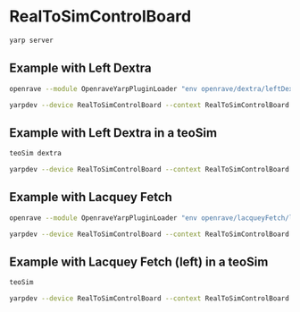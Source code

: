 # RealToSimControlBoard

```bash
yarp server
```

## Example with Left Dextra
```bash
openrave --module OpenraveYarpPluginLoader "env openrave/dextra/leftDextra.robot.xml open --device controlBoard_nws_yarp --subdevice YarpOpenraveControlBoard --robotIndex 0 --allManipulators" --viewer qtcoin --collision ode
```

```bash
yarpdev --device RealToSimControlBoard --context RealToSimControlBoard --from leftDextra.ini
```

## Example with Left Dextra in a teoSim
```bash
teoSim dextra
```

```bash
yarpdev --device RealToSimControlBoard --context RealToSimControlBoard --from leftDextra.ini --name /teoSim/leftHand --remotePrefix /teoSim/leftDextra
```

## Example with Lacquey Fetch
```bash
openrave --module OpenraveYarpPluginLoader "env openrave/lacqueyFetch/lacqueyFetch.robot.xml open --device controlBoard_nws_yarp --subdevice YarpOpenraveControlBoard --robotIndex 0 --allManipulators" --viewer qtcoin --collision ode
```

```bash
yarpdev --device RealToSimControlBoard --context RealToSimControlBoard --from lacqueyFetch.ini
```

## Example with Lacquey Fetch (left) in a teoSim
```bash
teoSim
```

```bash
yarpdev --device RealToSimControlBoard --context RealToSimControlBoard --from lacqueyFetch.ini --name /teoSim/leftHand --remotePrefix /teoSim/leftLacqueyFetch
```
